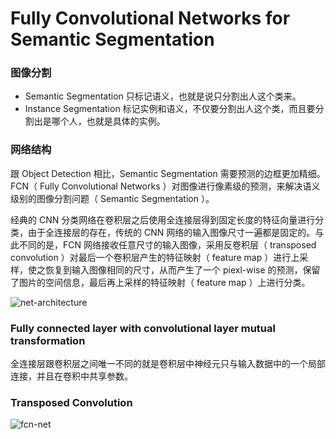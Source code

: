 # Fully Convolutional Networks for Semantic Segmentation

### 图像分割

- Semantic Segmentation 只标记语义，也就是说只分割出人这个类来。
- Instance Segmentation 标记实例和语义，不仅要分割出人这个类，而且要分割出是哪个人，也就是具体的实例。

### 网络结构

跟 Object Detection 相比，Semantic Segmentation 需要预测的边框更加精细。FCN（ Fully Convolutional Networks ）对图像进行像素级的预测，来解决语义级别的图像分割问题（ Semantic Segmentation ）。

经典的 CNN 分类网络在卷积层之后使用全连接层得到固定长度的特征向量进行分类，由于全连接层的存在，传统的 CNN 网络的输入图像尺寸一遍都是固定的。与此不同的是，FCN 网络接收任意尺寸的输入图像，采用反卷积层（ transposed convolution ）对最后一个卷积层产生的特征映射（ feature map ）进行上采样，使之恢复到输入图像相同的尺寸，从而产生了一个 piexl-wise 的预测，保留了图片的空间信息，最后再上采样的特征映射（ feature map ）上进行分类。

![net-architecture]()

### Fully connected layer with convolutional layer mutual transformation

全连接层跟卷积层之间唯一不同的就是卷积层中神经元只与输入数据中的一个局部连接，并且在卷积中共享参数。

### Transposed Convolution

















![fcn-net](https://github.com/quinwu/roadmap/blob/master/paper/FCN/fcn-net.png)